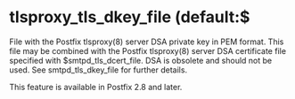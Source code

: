 # tlsproxy_tls_dkey_file (default:$ 

 File with the Postfix tlsproxy(8) server DSA private key in PEM
format.  This file may be combined with the Postfix tlsproxy(8) server
DSA certificate file specified with $smtpd_tls_dcert_file.  DSA is
obsolete and should not be used.  See smtpd_tls_dkey_file for further
details. 

 This feature is available in Postfix 2.8 and later. 


